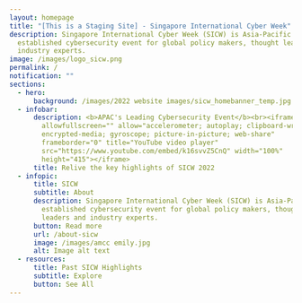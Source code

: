 ```yaml
---
layout: homepage
title: "[This is a Staging Site] - Singapore International Cyber Week"
description: Singapore International Cyber Week (SICW) is Asia-Pacific’s most
  established cybersecurity event for global policy makers, thought leaders and
  industry experts.
image: /images/logo_sicw.png
permalink: /
notification: ""
sections:
  - hero:
      background: /images/2022 website images/sicw_homebanner_temp.jpg
  - infobar:
      description: <b>APAC's Leading Cybersecurity Event</b><br><iframe
        allowfullscreen="" allow="accelerometer; autoplay; clipboard-write;
        encrypted-media; gyroscope; picture-in-picture; web-share"
        frameborder="0" title="YouTube video player"
        src="https://www.youtube.com/embed/k16svvZ5CnQ" width="100%"
        height="415"></iframe>
      title: Relive the key highlights of SICW 2022
  - infopic:
      title: SICW
      subtitle: About
      description: Singapore International Cyber Week (SICW) is Asia-Pacific’s most
        established cybersecurity event for global policy makers, thought
        leaders and industry experts.
      button: Read more
      url: /about-sicw
      image: /images/amcc emily.jpg
      alt: Image alt text
  - resources:
      title: Past SICW Highlights
      subtitle: Explore
      button: See All
---
```

